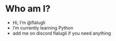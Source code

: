 # Who am I?
-  Hi, I’m @flalugli
-  I’m currently learning Python
-  add me on discord flalugli if you need anything

